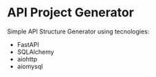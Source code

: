 # API Project Generator

Simple API Structure Generator using tecnologies:

- FastAPI
- SQLAlchemy
- aiohttp
- aiomysql
